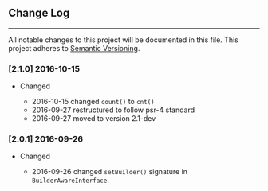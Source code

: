 ## Change Log
---
All notable changes to this project will be documented in this file. This
project adheres to [Semantic Versioning](http://semver.org/).

### [2.1.0] 2016-10-15

- Changed

  - 2016-10-15 changed `count()` to `cnt()`
  - 2016-09-27 restructured to follow psr-4 standard
  - 2016-09-27 moved to version 2.1-dev

### [2.0.1] 2016-09-26

- Changed

  - 2016-09-26 changed `setBuilder()` signature in `BuilderAwareInterface`.
